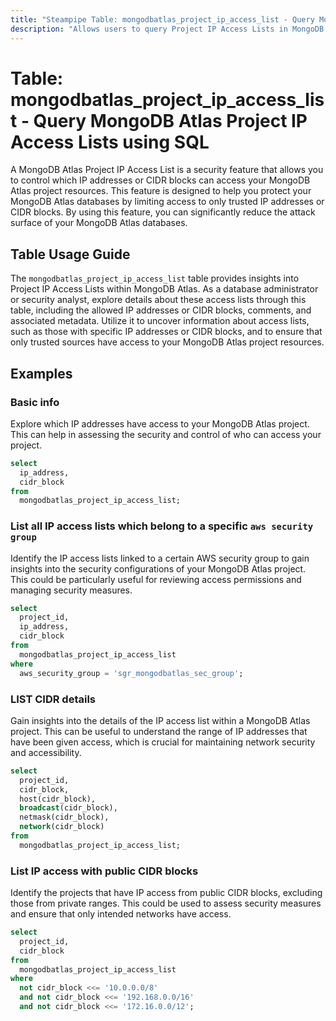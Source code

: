 ```yaml
---
title: "Steampipe Table: mongodbatlas_project_ip_access_list - Query MongoDB Atlas Project IP Access Lists using SQL"
description: "Allows users to query Project IP Access Lists in MongoDB Atlas, specifically providing information about the IP addresses or CIDR blocks that can access MongoDB Atlas project resources."
---
```


# Table: mongodbatlas_project_ip_access_list - Query MongoDB Atlas Project IP Access Lists using SQL

A MongoDB Atlas Project IP Access List is a security feature that allows you to control which IP addresses or CIDR blocks can access your MongoDB Atlas project resources. This feature is designed to help you protect your MongoDB Atlas databases by limiting access to only trusted IP addresses or CIDR blocks. By using this feature, you can significantly reduce the attack surface of your MongoDB Atlas databases.

## Table Usage Guide

The `mongodbatlas_project_ip_access_list` table provides insights into Project IP Access Lists within MongoDB Atlas. As a database administrator or security analyst, explore details about these access lists through this table, including the allowed IP addresses or CIDR blocks, comments, and associated metadata. Utilize it to uncover information about access lists, such as those with specific IP addresses or CIDR blocks, and to ensure that only trusted sources have access to your MongoDB Atlas project resources.

## Examples

### Basic info
Explore which IP addresses have access to your MongoDB Atlas project. This can help in assessing the security and control of who can access your project.

```sql
select
  ip_address,
  cidr_block
from
  mongodbatlas_project_ip_access_list;
```

### List all IP access lists which belong to a specific `aws security group`
Identify the IP access lists linked to a certain AWS security group to gain insights into the security configurations of your MongoDB Atlas project. This could be particularly useful for reviewing access permissions and managing security measures.

```sql
select
  project_id,
  ip_address,
  cidr_block
from
  mongodbatlas_project_ip_access_list
where
  aws_security_group = 'sgr_mongodbatlas_sec_group';
```

### LIST CIDR details
Gain insights into the details of the IP access list within a MongoDB Atlas project. This can be useful to understand the range of IP addresses that have been given access, which is crucial for maintaining network security and accessibility.

```sql
select
  project_id,
  cidr_block,
  host(cidr_block),
  broadcast(cidr_block),
  netmask(cidr_block),
  network(cidr_block)
from
  mongodbatlas_project_ip_access_list;
```

### List IP access with public CIDR blocks
Identify the projects that have IP access from public CIDR blocks, excluding those from private ranges. This could be used to assess security measures and ensure that only intended networks have access.

```sql
select
  project_id,
  cidr_block
from
  mongodbatlas_project_ip_access_list
where
  not cidr_block <<= '10.0.0.0/8'
  and not cidr_block <<= '192.168.0.0/16'
  and not cidr_block <<= '172.16.0.0/12';
```